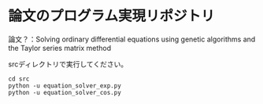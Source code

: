 # 論文のプログラム実現リポジトリ

論文？：Solving ordinary differential equations using genetic algorithms and the Taylor series matrix method

srcディレクトリで実行してください。

```
cd src
python -u equation_solver_exp.py
python -u equation_solver_cos.py
```
